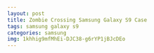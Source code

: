 ```yaml
---
layout: post
title: Zombie Crossing Samsung Galaxy S9 Case
tags: samsung galaxy s9
categories: samsung
img: 1khhig9mfMhEi-DJC38-g6rYP1jBJcDEo
---
```

